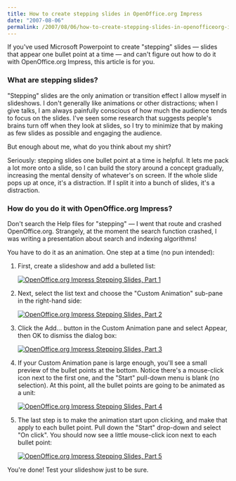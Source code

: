 ```yaml
---
title: How to create stepping slides in OpenOffice.org Impress
date: "2007-08-06"
permalink: /2007/08/06/how-to-create-stepping-slides-in-openofficeorg-impress/
---
```

<p>If you've used Microsoft Powerpoint to create "stepping" slides &#8212; slides that appear one bullet point at a time &#8212; and can't figure out how to do it with OpenOffice.org Impress, this article is for you.</p>

<h3>What are stepping slides?</h3>

<p>"Stepping" slides are the only animation or transition effect I allow myself in slideshows.  I don't generally like animations or other distractions; when I give talks, I am always painfully conscious of how much the audience tends to focus on the slides.  I've seen some research that suggests people's brains turn off when they look at slides, so I try to minimize that by making as few slides as possible and engaging the audience.</p>

<p>But enough about me, what do you think about my shirt?</p>

<p>Seriously: stepping slides one bullet point at a time is helpful.  It lets me pack a lot more onto a slide, so I can build the story around a concept gradually, increasing the mental density of whatever's on screen.  If the whole slide pops up at once, it's a distraction.  If I split it into a bunch of slides, it's a distraction.</p>

<h3>How do you do it with OpenOffice.org Impress?</h3>

<p>Don't search the Help files for "stepping" &#8212; I went that route and crashed OpenOffice.org.  Strangely, at the moment the search function crashed, I was writing a presentation about search and indexing algorithms!</p>

<p>You have to do it as an animation.  One step at a time (no pun intended):</p>

<ol>
<li><p>First, create a slideshow and add a bulleted list:</p>
<p><a href='http://www.xaprb.com/blog/wp-content/uploads/2007/08/openofficeorg-stepping-1.png' title='OpenOffice.org Impress Stepping Slides, Part 1'><img src='http://www.xaprb.com/blog/wp-content/uploads/2007/08/openofficeorg-stepping-1.thumbnail.png' alt='OpenOffice.org Impress Stepping Slides, Part 1' /></a></p></li>
<li><p>Next, select the list text and choose the "Custom Animation" sub-pane in the right-hand side:</p>
<p><a href='http://www.xaprb.com/blog/wp-content/uploads/2007/08/openofficeorg-stepping-2.png' title='OpenOffice.org Impress Stepping Slides, Part 2'><img src='http://www.xaprb.com/blog/wp-content/uploads/2007/08/openofficeorg-stepping-2.thumbnail.png' alt='OpenOffice.org Impress Stepping Slides, Part 2' /></a></p></li>
<li><p>Click the Add&#8230; button in the Custom Animation pane and select Appear, then OK to dismiss the dialog box:</p>
<p><a href='http://www.xaprb.com/blog/wp-content/uploads/2007/08/openofficeorg-stepping-3.png' title='OpenOffice.org Impress Stepping Slides, Part 3'><img src='http://www.xaprb.com/blog/wp-content/uploads/2007/08/openofficeorg-stepping-3.thumbnail.png' alt='OpenOffice.org Impress Stepping Slides, Part 3' /></a></p></li>
<li><p>If your Custom Animation pane is large enough, you'll see a small preview of the bullet points at the bottom.  Notice there's a mouse-click icon next to the first one, and the "Start" pull-down menu is blank (no selection).  At this point, all the bullet points are going to be animated as a unit:</p>
<p><a href='http://www.xaprb.com/blog/wp-content/uploads/2007/08/openofficeorg-stepping-4.png' title='OpenOffice.org Impress Stepping Slides, Part 4'><img src='http://www.xaprb.com/blog/wp-content/uploads/2007/08/openofficeorg-stepping-4.thumbnail.png' alt='OpenOffice.org Impress Stepping Slides, Part 4' /></a></p></li>
<li><p>The last step is to make the animation start upon clicking, and make that apply to each bullet point.  Pull down the "Start" drop-down and select "On click".  You should now see a little mouse-click icon next to each bullet point:</p>
<p><a href='http://www.xaprb.com/blog/wp-content/uploads/2007/08/openofficeorg-stepping-5.png' title='OpenOffice.org Impress Stepping Slides, Part 5'><img src='http://www.xaprb.com/blog/wp-content/uploads/2007/08/openofficeorg-stepping-5.thumbnail.png' alt='OpenOffice.org Impress Stepping Slides, Part 5' /></a></p></li>
</ol>

<p>You're done!  Test your slideshow just to be sure.</p>
